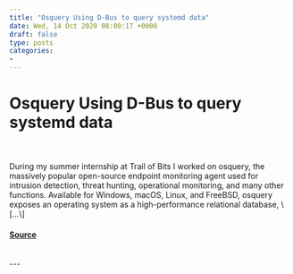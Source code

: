 ```yaml
---
title: "Osquery Using D-Bus to query systemd data"
date: Wed, 14 Oct 2020 08:00:17 +0000
draft: false
type: posts
categories: 
- 
---
```

# Osquery Using D-Bus to query systemd data

<br/>

<br/>
During my summer internship at Trail of Bits I worked on osquery, the massively popular open-source endpoint monitoring agent used for intrusion detection, threat hunting, operational monitoring, and many other functions. Available for Windows, macOS, Linux, and FreeBSD, osquery exposes an operating system as a high-performance relational database, \[…\]

#### [Source](https://blog.trailofbits.com/2020/10/14/osquery-using-d-bus-to-query-systemd-data/)

<br/>
---
